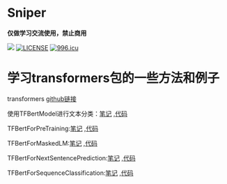 # Sniper

**仅做学习交流使用，禁止商用**

<a href="https://github.com/pnoker/iot-dc3/blob/master/LICENSE"><img src="https://img.shields.io/github/license/pnoker/iot-dc3.svg"></a>
[![LICENSE](https://img.shields.io/badge/license-Anti%20996-blue.svg)](https://github.com/996icu/996.ICU/blob/master/LICENSE)
<a href="https://996.icu"><img src="https://img.shields.io/badge/link-996.icu-red.svg" alt="996.icu" /></a>


# 学习transformers包的一些方法和例子

transformers [github链接](https://github.com/huggingface/transformers)

使用TFBertModel进行文本分类：[笔记](http://www.sniper97.cn/index.php/note/deep-learning/transformers/3629/)
,[代码](https://github.com/Sniper970119/ExampleForTransformers/tree/master/TFBertModel)

TFBertForPreTraining:[笔记](http://www.sniper97.cn/index.php/note/deep-learning/transformers/3640/)
,[代码](https://github.com/Sniper970119/ExampleForTransformers/tree/master/TFBertForPreTraining)

TFBertForMaskedLM:[笔记](http://www.sniper97.cn/index.php/note/deep-learning/transformers/3658/)
,[代码](https://github.com/Sniper970119/ExampleForTransformers/tree/master/TFBertForMaskedLM)

TFBertForNextSentencePrediction:[笔记](http://www.sniper97.cn/index.php/note/deep-learning/transformers/3665/)
,[代码](https://github.com/Sniper970119/ExampleForTransformers/tree/master/TFBertForNextSentencePrediction)

TFBertForSequenceClassification:[笔记](http://www.sniper97.cn/index.php/note/deep-learning/transformers/3673/)
,[代码](https://github.com/Sniper970119/ExampleForTransformers/tree/master/TFBertForSequenceClassification)


